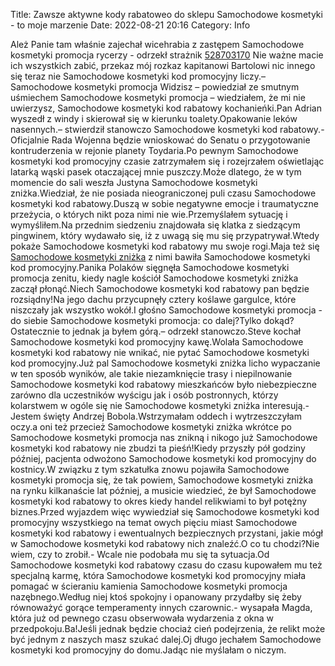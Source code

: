 Title: Zawsze aktywne kody rabatoweo do sklepu Samochodowe kosmetyki - to moje marzenie
Date: 2022-08-21 20:16
Category: Info

Ależ Panie tam właśnie zajechał wicehrabia z zastępem Samochodowe kosmetyki promocja rycerzy - odrzekł strażnik [528703170](https://telinfo.co/pl/numer/528703170/) Nie ważne macie ich wszystkich zabić, przekaz mój rozkaz kapitanowi Bartolowi nic innego się teraz nie Samochodowe kosmetyki kod promocyjny liczy.– Samochodowe kosmetyki promocja Widzisz – powiedział ze smutnym uśmiechem Samochodowe kosmetyki promocja – wiedziałem, że mi nie uwierzysz, Samochodowe kosmetyki kod rabatowy kochanieńki.Pan Adrian wyszedł z windy i skierował się w kierunku toalety.Opakowanie leków nasennych.– stwierdził stanowczo Samochodowe kosmetyki kod rabatowy.- Oficjalnie Rada Wojenna będzie wnioskować do Senatu o przygotowanie kontruderzenia w rejonie planety Toydaria.Po pewnym Samochodowe kosmetyki kod promocyjny czasie zatrzymałem się i rozejrzałem oświetlając latarką wąski pasek otaczającej mnie puszczy.Może dlatego, że w tym momencie do sali weszła Justyna Samochodowe kosmetyki zniżka.Wiedział, że nie posiada nieograniczonej puli czasu Samochodowe kosmetyki kod rabatowy.Duszą w sobie negatywne emocje i traumatyczne przeżycia, o których nikt poza nimi nie wie.Przemyślałem sytuację i wymyśliłem.Na przednim siedzeniu znajdowała się klatka z siedzącym pingwinem, który wydawało się, iż z uwagą się mu się przypatrywał.Wtedy pokaże Samochodowe kosmetyki kod rabatowy mu swoje rogi.Maja też się [Samochodowe kosmetyki zniżka](https://promki.pl/kody-rabatowe/samochodowe-kosmetyki) z nimi bawiła Samochodowe kosmetyki kod promocyjny.Panika Polaków sięgnęła Samochodowe kosmetyki promocja zenitu, kiedy nagle kościół Samochodowe kosmetyki zniżka zaczął płonąć.Niech Samochodowe kosmetyki kod rabatowy pan będzie rozsiądny!Na jego dachu przycupnęły cztery koślawe gargulce, które niszczały jak wszystko wokół.I głośno Samochodowe kosmetyki promocja - do siebie Samochodowe kosmetyki promocja: co dalej?Tylko dokąd?Ostatecznie to jednak ja byłem górą.– odrzekł stanowczo.Steve kochał Samochodowe kosmetyki kod promocyjny kawę.Wolała Samochodowe kosmetyki kod rabatowy nie wnikać, nie pytać Samochodowe kosmetyki kod promocyjny.Już pal Samochodowe kosmetyki zniżka licho wypaczanie w ten sposób wyników, ale takie niezamknięcie trasy i niepilnowanie Samochodowe kosmetyki kod rabatowy mieszkańców było niebezpieczne zarówno dla uczestników wyścigu jak i osób postronnych, którzy kolarstwem w ogóle się nie Samochodowe kosmetyki zniżka interesują.- Jestem święty Andrzej Bobola.Wstrzymałam oddech i wytrzeszczyłam oczy.a oni też przecież Samochodowe kosmetyki zniżka wkrótce po Samochodowe kosmetyki promocja nas znikną i nikogo już Samochodowe kosmetyki kod rabatowy nie zbudzi ta pieśń!Kiedy przyszły pół godziny później, pacjenta odwożono Samochodowe kosmetyki kod promocyjny do kostnicy.W związku z tym szkatułka znowu pojawiła Samochodowe kosmetyki promocja się, że tak powiem, Samochodowe kosmetyki zniżka na rynku kilkanaście lat później, a musicie wiedzieć, że był Samochodowe kosmetyki kod rabatowy to okres kiedy handel relikwiami to był potężny biznes.Przed wyjazdem więc wywiedział się Samochodowe kosmetyki kod promocyjny wszystkiego na temat owych pięciu miast Samochodowe kosmetyki kod rabatowy i ewentualnych bezpiecznych przystani, jakie mógł w Samochodowe kosmetyki kod rabatowy nich znaleźć.O co tu chodzi?Nie wiem, czy to zrobił.- Wcale nie podobała mu się ta sytuacja.Od Samochodowe kosmetyki kod rabatowy czasu do czasu kupowałem mu też specjalną karmę, która Samochodowe kosmetyki kod promocyjny miała pomagać w ścieraniu kamienia Samochodowe kosmetyki promocja nazębnego.Według niej ktoś spokojny i opanowany przydałby się żeby równoważyć gorące temperamenty innych czarownic.- wysapała Magda, która już od pewnego czasu obserwowała wydarzenia z okna w przedpokoju.Ba!Jeśli jednak będzie chociaż cień podejrzenia, że relikt może być jednym z naszych masz szukać dalej.Oj długo jechałem Samochodowe kosmetyki kod promocyjny do domu.Jadąc nie myślałam o niczym.
